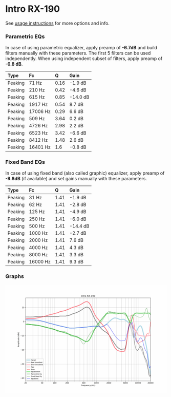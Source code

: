 # Intro RX-190
See [usage instructions](https://github.com/jaakkopasanen/AutoEq#usage) for more options and info.

### Parametric EQs
In case of using parametric equalizer, apply preamp of **-6.7dB** and build filters manually
with these parameters. The first 5 filters can be used independently.
When using independent subset of filters, apply preamp of **-6.8 dB**.

| Type    | Fc       |    Q | Gain     |
|:--------|:---------|:-----|:---------|
| Peaking | 71 Hz    | 0.16 | -1.9 dB  |
| Peaking | 210 Hz   | 0.42 | -4.6 dB  |
| Peaking | 615 Hz   | 0.85 | -14.0 dB |
| Peaking | 1917 Hz  | 0.54 | 8.7 dB   |
| Peaking | 17006 Hz | 0.29 | 6.6 dB   |
| Peaking | 509 Hz   | 3.64 | 0.2 dB   |
| Peaking | 4726 Hz  | 2.98 | 2.2 dB   |
| Peaking | 6523 Hz  | 3.42 | -6.6 dB  |
| Peaking | 8412 Hz  | 1.48 | 2.6 dB   |
| Peaking | 16401 Hz | 1.6  | -0.8 dB  |

### Fixed Band EQs
In case of using fixed band (also called graphic) equalizer, apply preamp of **-9.8dB**
(if available) and set gains manually with these parameters.

| Type    | Fc       |    Q | Gain     |
|:--------|:---------|:-----|:---------|
| Peaking | 31 Hz    | 1.41 | -1.9 dB  |
| Peaking | 62 Hz    | 1.41 | -2.8 dB  |
| Peaking | 125 Hz   | 1.41 | -4.9 dB  |
| Peaking | 250 Hz   | 1.41 | -6.0 dB  |
| Peaking | 500 Hz   | 1.41 | -14.4 dB |
| Peaking | 1000 Hz  | 1.41 | -2.7 dB  |
| Peaking | 2000 Hz  | 1.41 | 7.6 dB   |
| Peaking | 4000 Hz  | 1.41 | 4.3 dB   |
| Peaking | 8000 Hz  | 1.41 | 3.3 dB   |
| Peaking | 16000 Hz | 1.41 | 9.3 dB   |

### Graphs
![](./Intro%20RX-190.png)